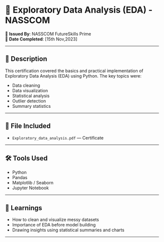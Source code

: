 # 🧪 Exploratory Data Analysis (EDA) - NASSCOM

📜 **Issued By**: NASSCOM FutureSkills Prime  
📅 **Date Completed**: [15th Nov,2023]

---

## 📘 Description

This certification covered the basics and practical implementation of Exploratory Data Analysis (EDA) using Python. The key topics were:

- Data cleaning
- Data visualization
- Statistical analysis
- Outlier detection
- Summary statistics

---

## 📂 File Included

- `Exploratory_data_analysis.pdf` — Certificate

---

## 🛠️ Tools Used

- Python
- Pandas
- Matplotlib / Seaborn
- Jupyter Notebook

---

## 🧠 Learnings

- How to clean and visualize messy datasets
- Importance of EDA before model building
- Drawing insights using statistical summaries and charts

---

